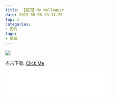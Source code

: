 ```yaml
---
title: 【置顶】My Wallpaper
date: 2023-05-06 23:17:29
top: 1
categories: 
- 图片
tags: 
- 壁纸
---
```

![](https://img.zmq100.cn/wallpaper/Yosemite.jpg)
<!--more-->

点击下载: [Click Me](http://img.zmq100.cn/wallpaper/Yosemite.jpg)

<iframe frameborder="no" border="0" marginwidth="0" marginheight="0" width=330 height=86 src="//music.163.com/outchain/player?type=2&id=2034822108&auto=1&height=66"></iframe>